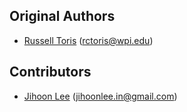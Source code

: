 Original Authors
----------------

 * [Russell Toris](http://users.wpi.edu/~rctoris/) (rctoris@wpi.edu)

Contributors
------------

 * [Jihoon Lee](http://notemywish.com) (jihoonlee.in@gmail.com)
